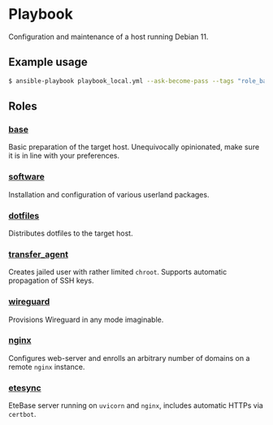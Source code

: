 # Playbook

Configuration and maintenance of a host running Debian 11.


## Example usage

```sh
$ ansible-playbook playbook_local.yml --ask-become-pass --tags "role_base,role_software"
```


## Roles

### [base](/roles/base/)
Basic preparation of the target host. Unequivocally opinionated, make sure it is in line with your preferences.

### [software](/roles/software/)
Installation and configuration of various userland packages.

### [dotfiles](/roles/dotfiles/)
Distributes dotfiles to the target host.

### [transfer_agent](/roles/transfer_agent/)
Creates jailed user with rather limited `chroot`. Supports automatic propagation of SSH keys.

### [wireguard](/roles/wireguard/)
Provisions Wireguard in any mode imaginable.

### [nginx](/roles/nginx/)
Configures web-server and enrolls an arbitrary number of domains on a remote `nginx` instance.

### [etesync](/roles/etesync/)
EteBase server running on `uvicorn` and `nginx`, includes automatic HTTPs via `certbot`.
